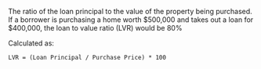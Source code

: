 The ratio of the loan principal to the value of the property being purchased. If a borrower is purchasing a home worth $500,000 and takes out a loan for $400,000, the loan to value ratio (LVR) would be 80%

Calculated as:

```
LVR = (Loan Principal / Purchase Price) * 100
```
